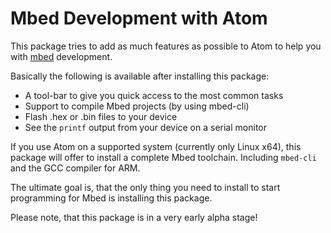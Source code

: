 # Mbed Development with Atom

This package tries to add as much features as possible to Atom to help you with [mbed](https://www.mbed.com/) development.

Basically the following is available after installing this package:

* A tool-bar to give you quick access to the most common tasks
* Support to compile Mbed projects (by using mbed-cli)
* Flash .hex or .bin files to your device
* See the `printf` output from your device on a serial monitor

If you use Atom on a supported system (currently only Linux x64), this package will offer to install a complete Mbed toolchain. Including `mbed-cli` and the GCC compiler for ARM.

The ultimate goal is, that the only thing you need to install to start programming for Mbed is installing this package.

Please note, that this package is in a very early alpha stage!
